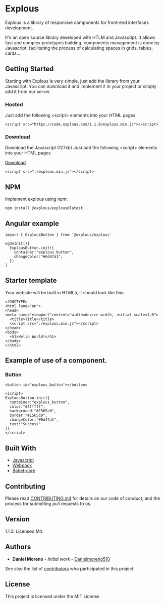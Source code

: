 # Explous

Explous is a library of responsive components for front-end interfaces development.

It's an open source library developed with HTLM and Javascript. It allows fast and complex prototypes building, components management is done by Javascript, facilitating the process of calculating spaces in grids, tables, cards...

## Getting Started

Starting with Explous is very simple, just add the library from your Javascript. You can download it and implement it in your project or simply add it from our server.

### Hosted

Just add the following &lt;script&gt; elements into your HTML pages

```
<script src="https://code.explous.com/1.1.0/explous.min.js"></script>
```

### Download

Download the Javascript (127kb)
Just add the following &lt;script&gt; elements into your HTML pages

[Download](https://code.explous.com/1.1.0/explous.zip)

```
<script src="./explous.min.js"></script>

```

## NPM

Implement explous using npm:

```
npm install @explous/explous@latest

```

## Angular example

```
import { ExplousButton } from '@explous/explous'

ngOnInit(){
  ExplousButton.init({ 
    container:"explous_button", 
    changeColor:"#0d47a1", 
  }) 
}
```

## Starter template

Your website will be built in HTML5, it should look like this:

```
<!DOCTYPE> 
<html lang="en"> 
<head> 
<meta name="viewport"content="width=device-width, initial-scale=1.0">
  <title>Title</title> 
  <script src="./explous.min.js"></script> 
</head> 
<body> 
  <h1>Hello World!</h1> 
</body> 
</html>

```

## Example of use of a component.

### Button

```
<button id="explous_button"></button>

<script>
ExplousButton.init({ 
  container:"explous_button", 
  color:"#ffffff", 
  background:"#1565c0", 
  border:"#1565c0", 
  changeColor:"#0d47a1", 
  text:"Success" 
}) 
</script>
```

## Built With

* [Javascript](https://www.javascript.com/)
* [Webpack](https://webpack.js.org/)
* [Babel-core](https://www.npmjs.com/package/babel-core)

## Contributing

Please read [CONTRIBUTING.md](https://github.com/danielmoreno510/Explous/blob/master/CONTRIBUTING.md) for details on our code of conduct, and the process for submitting pull requests to us.

## Version

1.1.0. Licensed Mit.

## Authors

* **Daniel Moreno** - *Initial work* - [Danielmoreno510](https://github.com/danielmoreno510)

See also the list of [contributors](https://github.com/danielmoreno510/Explous/graphs/contributors) who participated in this project.

## License

This project is licensed under the MIT License
